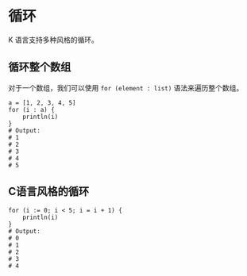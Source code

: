 # 循环

K 语言支持多种风格的循环。

## 循环整个数组

对于一个数组，我们可以使用 `for (element : list)` 语法来遍历整个数组。

```k
a = [1, 2, 3, 4, 5]
for (i : a) {
    println(i)
}
# Output:
# 1
# 2
# 3
# 4
# 5
```


## C语言风格的循环

```k
for (i := 0; i < 5; i = i + 1) {
    println(i)
}
# Output:
# 0
# 1
# 2
# 3
# 4
```